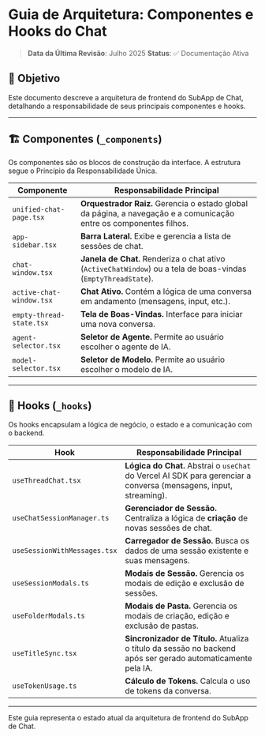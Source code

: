 # Guia de Arquitetura: Componentes e Hooks do Chat

> **Data da Última Revisão**: Julho 2025
> **Status**: ✅ Documentação Ativa

## 🎯 Objetivo

Este documento descreve a arquitetura de frontend do SubApp de Chat, detalhando a responsabilidade de seus principais componentes e hooks.

---

## 🏗️ Componentes (`_components`)

Os componentes são os blocos de construção da interface. A estrutura segue o Princípio da Responsabilidade Única.

| Componente               | Responsabilidade Principal                                                                                          |
| ------------------------ | ------------------------------------------------------------------------------------------------------------------- |
| `unified-chat-page.tsx`  | **Orquestrador Raiz.** Gerencia o estado global da página, a navegação e a comunicação entre os componentes filhos. |
| `app-sidebar.tsx`        | **Barra Lateral.** Exibe e gerencia a lista de sessões de chat.                                                     |
| `chat-window.tsx`        | **Janela de Chat.** Renderiza o chat ativo (`ActiveChatWindow`) ou a tela de boas-vindas (`EmptyThreadState`).      |
| `active-chat-window.tsx` | **Chat Ativo.** Contém a lógica de uma conversa em andamento (mensagens, input, etc.).                              |
| `empty-thread-state.tsx` | **Tela de Boas-Vindas.** Interface para iniciar uma nova conversa.                                                  |
| `agent-selector.tsx`     | **Seletor de Agente.** Permite ao usuário escolher o agente de IA.                                                  |
| `model-selector.tsx`     | **Seletor de Modelo.** Permite ao usuário escolher o modelo de IA.                                                  |

---

## 🎣 Hooks (`_hooks`)

Os hooks encapsulam a lógica de negócio, o estado e a comunicação com o backend.

| Hook                         | Responsabilidade Principal                                                                                        |
| ---------------------------- | ----------------------------------------------------------------------------------------------------------------- |
| `useThreadChat.tsx`          | **Lógica do Chat.** Abstrai o `useChat` do Vercel AI SDK para gerenciar a conversa (mensagens, input, streaming). |
| `useChatSessionManager.ts`   | **Gerenciador de Sessão.** Centraliza a lógica de **criação** de novas sessões de chat.                           |
| `useSessionWithMessages.tsx` | **Carregador de Sessão.** Busca os dados de uma sessão existente e suas mensagens.                                |
| `useSessionModals.ts`        | **Modais de Sessão.** Gerencia os modais de edição e exclusão de sessões.                                         |
| `useFolderModals.ts`         | **Modais de Pasta.** Gerencia os modais de criação, edição e exclusão de pastas.                                  |
| `useTitleSync.tsx`           | **Sincronizador de Título.** Atualiza o título da sessão no backend após ser gerado automaticamente pela IA.      |
| `useTokenUsage.ts`           | **Cálculo de Tokens.** Calcula o uso de tokens da conversa.                                                       |

---

Este guia representa o estado atual da arquitetura de frontend do SubApp de Chat.
